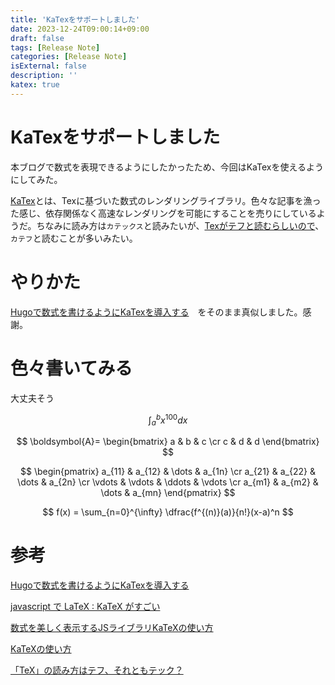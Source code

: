 ```yaml
---
title: 'KaTexをサポートしました'
date: 2023-12-24T09:00:14+09:00
draft: false
tags: [Release Note]
categories: [Release Note]
isExternal: false
description: ''
katex: true
---
```


# KaTexをサポートしました

本ブログで数式を表現できるようにしたかったため、今回はKaTexを使えるようにしてみた。

[KaTex](https://katex.org/)とは、Texに基づいた数式のレンダリングライブラリ。色々な記事を漁った感じ、依存関係なく高速なレンダリングを可能にすることを売りにしているようだ。ちなみに読み方は`カテックス`と読みたいが、[Texがテフと読むらしいので](http://www.kksanshusha.jp/booklab/archives/1184)、`カテフ`と読むことが多いみたい。

# やりかた

[Hugoで数式を書けるようにKaTexを導入する](https://blog.takanabe.tokyo/2023/02/08c885eb-04d0-468d-b710-ca1b6d0b3c92/)　をそのまま真似しました。感謝。

# 色々書いてみる

大丈夫そう

$$
\int_{a}^{b} x^{100} dx
$$

$$
\boldsymbol{A}=
\begin{bmatrix}
   a & b & c \cr
   c & d & d
\end{bmatrix}
$$

$$
\begin{pmatrix} 
  a_{11} & a_{12} & \dots  & a_{1n} \cr
  a_{21} & a_{22} & \dots  & a_{2n} \cr
  \vdots & \vdots & \ddots & \vdots \cr
  a_{m1} & a_{m2} & \dots  & a_{mn}
\end{pmatrix}
$$

$$
f(x) = \sum_{n=0}^{\infty} \dfrac{f^{(n)}(a)}{n!}(x-a)^n
$$


# 参考

[Hugoで数式を書けるようにKaTexを導入する](https://blog.takanabe.tokyo/2023/02/08c885eb-04d0-468d-b710-ca1b6d0b3c92/)

[javascript で LaTeX : KaTeX がすごい](https://lesguillemets.github.io/blog/2014/09/18/katex0.html)

[数式を美しく表示するJSライブラリKaTeXの使い方](https://toach.biz/blog/getting-started-with-katex/)

[KaTeXの使い方](https://manabitimes.jp/katex)

[「TeX」の読み方はテフ、それともテック？](http://www.kksanshusha.jp/booklab/archives/1184)